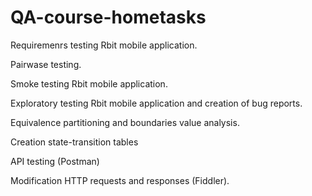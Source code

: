 # QA-course-hometasks
Requiremenrs testing Rbit mobile application.

Pairwase testing.

Smoke testing Rbit mobile application.

Exploratory testing Rbit mobile application and creation of bug reports.

Equivalence partitioning and boundaries value analysis.

Creation state-transition tables

API testing (Postman)

Modification HTTP requests and responses (Fiddler).


